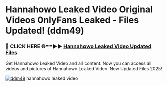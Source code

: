 # Hannahowo Leaked Video Original Videos 0nlyFans Leaked - Files Updated! (ddm49)

<h3>🔴 CLICK HERE 🌐==►► <a href="https://tinyurl.com/2wckxsce" rel="nofollow">Hannahowo Leaked Video Updated Files</a></h3>

Get Hannahowo Leaked Video and all content. Now you can access all videos and pictures of Hannahowo Leaked Video. New Updated Files 2025!

[![ddm49](https://i.imgur.com/AFduVYN.gif)](https://tinyurl.com/2wckxsce)
hannahowo leaked video